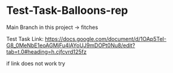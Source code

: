 # Test-Task-Balloons-rep

Main Branch in this project -> fitches


Test Task Link:
https://docs.google.com/document/d/1OAp5TeI-G8_0MeNbE1eoAGMjFu4lAYoUJ9mDOPt0Nu8/edit?tab=t.0#heading=h.cjfcvrd125fz

if link does not work try 
